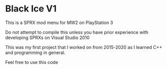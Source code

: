 # Black Ice V1

This is a SPRX mod menu for MW2 on PlayStation 3

Do not attempt to compile this unless you have prior experience with developing SPRXs on Visual Studio 2010

This was my first project that I worked on from 2015-2020 as I learned C++ and programming in general.

Feel free to use this code
